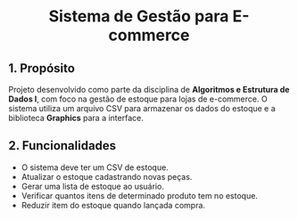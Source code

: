 
<div align="center">
  <h1>  Sistema de Gestão para  E-commerce </h1>
</div>


## 1. Propósito
Projeto desenvolvido como parte da disciplina de **Algoritmos e Estrutura de Dados I**, com foco na gestão de estoque para lojas de e-commerce. O sistema utiliza um arquivo CSV para armazenar os dados do estoque e a biblioteca **Graphics** para a interface.

## 2. Funcionalidades

- O sistema deve ter um CSV de estoque.
- Atualizar o estoque cadastrando novas peças.
- Gerar uma lista de estoque ao usuário.
- Verificar quantos itens de determinado produto tem no estoque.
- Reduzir item do estoque quando lançada compra.
